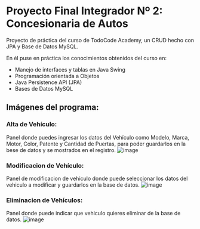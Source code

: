 # Proyecto Final Integrador Nº 2: Concesionaria de Autos
Proyecto de práctica del curso de TodoCode Academy, un CRUD hecho con JPA y Base de Datos MySQL.

En él puse en práctica los conocimientos obtenidos del curso en:
- Manejo de interfaces y tablas en Java Swing
- Programación orientada a Objetos
- Java Persistence API (JPA)
- Bases de Datos MySQL

## Imágenes del programa:

### Alta de Vehículo:
Panel donde puedes ingresar los datos del Vehículo como Modelo, Marca, Motor, Color, Patente y Cantidad de Puertas, para poder guardarlos en la bese de datos y se mostrados en el registro.
![image](https://github.com/TecnoZoni/Crud_Concesionaria_de_Autos/assets/90013026/7ded0695-6029-44b7-a085-b8482fe27646)

### Modificacion de Vehículo:
Panel de modificacion de vehiculo donde puede seleccionar los datos del vehiculo a modificar y guardarlos en la base de datos.
![image](https://github.com/TecnoZoni/Crud_Concesionaria_de_Autos/assets/90013026/5489337f-1826-41aa-a843-9612e3b17527)

### Eliminacion de Vehículos:
Panel donde puede indicar que vehiculo quieres eliminar de la base de datos.
![image](https://github.com/TecnoZoni/Crud_Concesionaria_de_Autos/assets/90013026/796ca055-0987-4cb5-885d-b87d85faeb23)
